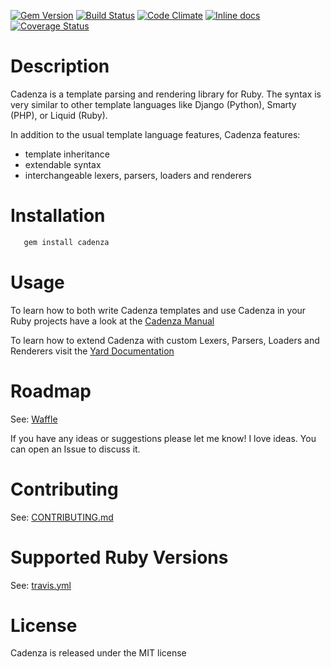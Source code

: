 [![Gem Version](https://badge.fury.io/rb/cadenza.png)](http://badge.fury.io/rb/cadenza)
[![Build Status](https://secure.travis-ci.org/whoward/cadenza.png?branch=master)](http://travis-ci.org/whoward/cadenza)
[![Code Climate](https://codeclimate.com/github/whoward/cadenza.png)](https://codeclimate.com/github/whoward/cadenza)
[![Inline docs](http://inch-ci.org/github/whoward/cadenza.png)](http://inch-ci.org/github/whoward/cadenza)
[![Coverage Status](https://coveralls.io/repos/whoward/cadenza/badge.svg?branch=master)](https://coveralls.io/r/whoward/cadenza?branch=master)

# Description

Cadenza is a template parsing and rendering library for Ruby.  The syntax is very
similar to other template languages like Django (Python), Smarty (PHP), or Liquid (Ruby).

In addition to the usual template language features, Cadenza features:

- template inheritance
- extendable syntax
- interchangeable lexers, parsers, loaders and renderers

# Installation

```bash
   gem install cadenza
```

# Usage

To learn how to both write Cadenza templates and use Cadenza in your Ruby 
projects have a look at the [Cadenza Manual](http://cadenza-manual.herokuapp.com/)

To learn how to extend Cadenza with custom Lexers, Parsers, Loaders and Renderers
visit the [Yard Documentation](http://rubydoc.info/github/whoward/Cadenza/)

# Roadmap
See: [Waffle](https://waffle.io/whoward/cadenza)

If you have any ideas or suggestions please let me know! I love ideas. You can open an Issue to discuss it.

# Contributing

See: [CONTRIBUTING.md](http://github.com/whoward/cadenza/tree/master/CONTRIBUTING.md)

# Supported Ruby Versions

See: [travis.yml](http://github.com/whoward/cadenza/tree/master/.travis.yml)

# License

Cadenza is released under the MIT license
